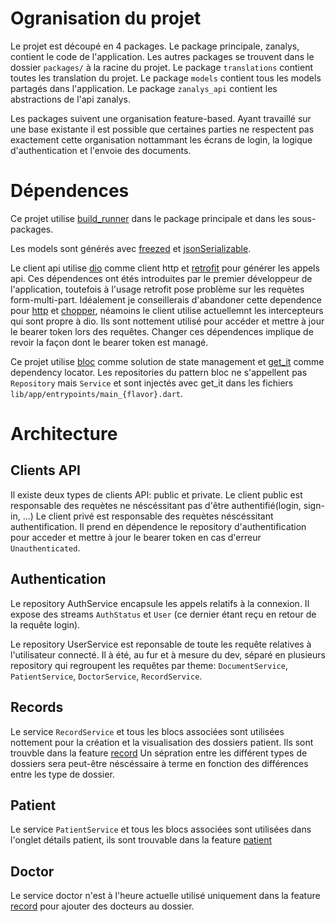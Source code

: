 # Ogranisation du projet
Le projet est découpé en 4 packages.
Le package principale, zanalys, contient le code de l'application.
Les autres packages se trouvent dans le dossier `packages/` à la racine du projet.
Le package `translations` contient toutes les translation du projet.
Le package `models` contient tous les models partagés dans l'application.
Le package `zanalys_api` contient les abstractions de l'api zanalys.

Les packages suivent une organisation feature-based. Ayant travaillé sur une base existante il est possible que certaines parties ne respectent pas exactement cette organisation nottammant les écrans de login, la logique d'authentication et l'envoie des documents.

# Dépendences
Ce projet utilise [build_runner](https://pub.dev/packages/build_runner) dans le package principale et dans les sous-packages.

Les models sont générés avec [freezed](https://pub.dev/packages/freezed) et [jsonSerializable](https://pub.dev/packages/json_serializable).

Le client api utilise [dio](https://pub.dev/packages/dio) comme client http et [retrofit](https://pub.dev/packages/retrofit) pour générer les appels api. Ces dépendences ont étés introduites par le premier développeur de l'application, toutefois à l'usage retrofit pose problème sur les requètes form-multi-part. Idéalement je conseillerais d'abandoner cette dependence pour [http](https://pub.dev/packages/http) et [chopper](https://pub.dev/packages/chopper), néamoins le client utilise actuellemnt les intercepteurs qui sont propre à dio. Ils sont nottement utilisé pour accéder et mettre à jour le bearer token lors des requêtes. Changer ces dépendences implique de revoir la façon dont le bearer token est managé.

Ce projet utilise [bloc](https://pub.dev/packages/bloc) comme solution de state management et [get_it](https://pub.dev/packages/get_it) comme dependency locator.
Les repositories du pattern bloc ne s'appellent pas `Repository` mais `Service` et sont injectés avec get_it dans les fichiers `lib/app/entrypoints/main_{flavor}.dart`.

# Architecture

## Clients API
Il existe deux types de clients API: public et private.
Le client public est responsable des requètes ne néscéssitant pas d'être authentifié(login, sign-in, ...)
Le client privé est responsable des requètes néscéssitant authentification. Il prend en dépendence le repository d'authentification pour acceder et mettre à jour le bearer token en cas d'erreur `Unauthenticated`.

## Authentication
Le repository AuthService encapsule les appels relatifs à la connexion. Il expose des streams `AuthStatus` et `User` (ce dernier étant reçu en retour de la requête login).

Le repository UserService est reponsable de toute les requête relatives à l'utilisateur connecté. Il à été, au fur et à mesure du dev, séparé en plusieurs repository qui regroupent les requêtes par theme: `DocumentService`, `PatientService`, `DoctorService`, `RecordService`.

## Records
Le service `RecordService` et tous les blocs associées sont utilisées nottement pour la création et la visualisation des dossiers patient. Ils sont trouvble dans la feature [record](/lib/record) Un sépration entre les différent types de dossiers sera peut-être néscéssaire à terme en fonction des différences entre les type de dossier.

## Patient
Le service `PatientService` et tous les blocs associées sont utilisées dans l'onglet détails patient, ils sont trouvable dans la feature [patient](/lib/patient)

## Doctor
Le service doctor n'est à l'heure actuelle utilisé uniquement dans la feature [record](/lib/record) pour ajouter des docteurs au dossier.